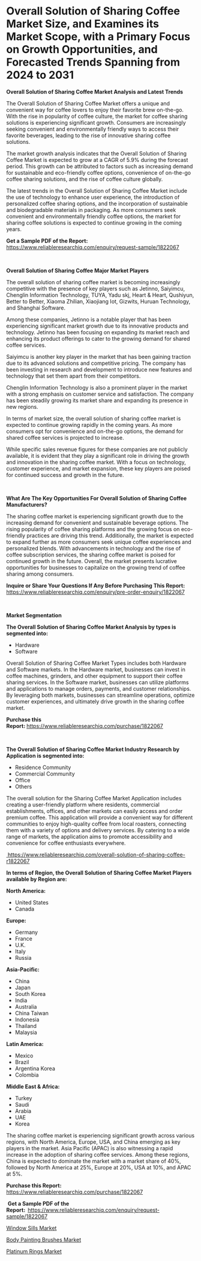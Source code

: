 <p><h1>Overall Solution of Sharing Coffee Market Size, and Examines its Market Scope, with a Primary Focus on Growth Opportunities, and Forecasted Trends Spanning from 2024 to 2031</h1></p><p><strong>Overall Solution of Sharing Coffee Market Analysis and Latest Trends</strong></p>
<p><p>The Overall Solution of Sharing Coffee Market offers a unique and convenient way for coffee lovers to enjoy their favorite brew on-the-go. With the rise in popularity of coffee culture, the market for coffee sharing solutions is experiencing significant growth. Consumers are increasingly seeking convenient and environmentally friendly ways to access their favorite beverages, leading to the rise of innovative sharing coffee solutions.</p><p>The market growth analysis indicates that the Overall Solution of Sharing Coffee Market is expected to grow at a CAGR of 5.9% during the forecast period. This growth can be attributed to factors such as increasing demand for sustainable and eco-friendly coffee options, convenience of on-the-go coffee sharing solutions, and the rise of coffee culture globally.</p><p>The latest trends in the Overall Solution of Sharing Coffee Market include the use of technology to enhance user experience, the introduction of personalized coffee sharing options, and the incorporation of sustainable and biodegradable materials in packaging. As more consumers seek convenient and environmentally friendly coffee options, the market for sharing coffee solutions is expected to continue growing in the coming years.</p></p>
<p><strong>Get a Sample PDF of the Report:&nbsp;</strong> <a href="https://www.reliableresearchiq.com/enquiry/request-sample/1822067">https://www.reliableresearchiq.com/enquiry/request-sample/1822067</a></p>
<p>&nbsp;</p>
<p><strong>Overall Solution of Sharing Coffee Major Market Players</strong></p>
<p><p>The overall solution of sharing coffee market is becoming increasingly competitive with the presence of key players such as Jetinno, Saiyimcu, Chenglin Information Technology, TUYA, Yadu skj, Heart & Heart, Qushiyun, Better to Better, Xiaoma Zhilian, Xiaojiang Iot, Gizwits, Huruan Technology, and Shanghai Software.</p><p>Among these companies, Jetinno is a notable player that has been experiencing significant market growth due to its innovative products and technology. Jetinno has been focusing on expanding its market reach and enhancing its product offerings to cater to the growing demand for shared coffee services.</p><p>Saiyimcu is another key player in the market that has been gaining traction due to its advanced solutions and competitive pricing. The company has been investing in research and development to introduce new features and technology that set them apart from their competitors.</p><p>Chenglin Information Technology is also a prominent player in the market with a strong emphasis on customer service and satisfaction. The company has been steadily growing its market share and expanding its presence in new regions.</p><p>In terms of market size, the overall solution of sharing coffee market is expected to continue growing rapidly in the coming years. As more consumers opt for convenience and on-the-go options, the demand for shared coffee services is projected to increase.</p><p>While specific sales revenue figures for these companies are not publicly available, it is evident that they play a significant role in driving the growth and innovation in the sharing coffee market. With a focus on technology, customer experience, and market expansion, these key players are poised for continued success and growth in the future.</p></p>
<p>&nbsp;</p>
<p><strong>What Are The Key Opportunities For Overall Solution of Sharing Coffee Manufacturers?</strong></p>
<p><p>The sharing coffee market is experiencing significant growth due to the increasing demand for convenient and sustainable beverage options. The rising popularity of coffee sharing platforms and the growing focus on eco-friendly practices are driving this trend. Additionally, the market is expected to expand further as more consumers seek unique coffee experiences and personalized blends. With advancements in technology and the rise of coffee subscription services, the sharing coffee market is poised for continued growth in the future. Overall, the market presents lucrative opportunities for businesses to capitalize on the growing trend of coffee sharing among consumers.</p></p>
<p><strong>Inquire or Share Your Questions If Any Before Purchasing This Report:</strong> <a href="https://www.reliableresearchiq.com/enquiry/pre-order-enquiry/1822067">https://www.reliableresearchiq.com/enquiry/pre-order-enquiry/1822067</a></p>
<p>&nbsp;</p>
<p><strong>Market Segmentation</strong></p>
<p><strong>The Overall Solution of Sharing Coffee Market Analysis by types is segmented into:</strong></p>
<p><ul><li>Hardware</li><li>Software</li></ul></p>
<p><p>Overall Solution of Sharing Coffee Market Types includes both Hardware and Software markets. In the Hardware market, businesses can invest in coffee machines, grinders, and other equipment to support their coffee sharing services. In the Software market, businesses can utilize platforms and applications to manage orders, payments, and customer relationships. By leveraging both markets, businesses can streamline operations, optimize customer experiences, and ultimately drive growth in the sharing coffee market.</p></p>
<p><strong>Purchase this Report:&nbsp;</strong><a href="https://www.reliableresearchiq.com/purchase/1822067">https://www.reliableresearchiq.com/purchase/1822067</a></p>
<p>&nbsp;</p>
<p><strong>The Overall Solution of Sharing Coffee Market Industry Research by Application is segmented into:</strong></p>
<p><ul><li>Residence Community</li><li>Commercial Community</li><li>Office</li><li>Others</li></ul></p>
<p><p>The overall solution for the Sharing Coffee Market Application includes creating a user-friendly platform where residents, commercial establishments, offices, and other markets can easily access and order premium coffee. This application will provide a convenient way for different communities to enjoy high-quality coffee from local roasters, connecting them with a variety of options and delivery services. By catering to a wide range of markets, the application aims to promote accessibility and convenience for coffee enthusiasts everywhere.</p></p>
<p><a href="https://www.reliableresearchiq.com/overall-solution-of-sharing-coffee-r1822067">&nbsp;https://www.reliableresearchiq.com/overall-solution-of-sharing-coffee-r1822067</a></p>
<p><strong>In terms of Region, the Overall Solution of Sharing Coffee Market Players available by Region are:</strong></p>
<p>
    <p> <strong> North America: </strong>
        <ul>
            <li>United States</li>
            <li>Canada</li>
        </ul>
        </p> 
    <p> <strong> Europe: </strong>
        <ul>
            <li>Germany</li>
            <li>France</li>
            <li>U.K.</li>
            <li>Italy</li>
            <li>Russia</li>
        </ul>
        </p> 
    <p> <strong> Asia-Pacific: </strong>
        <ul>
            <li>China</li>
            <li>Japan</li>
            <li>South Korea</li>
            <li>India</li>
            <li>Australia</li>
            <li>China Taiwan</li>
            <li>Indonesia</li>
            <li>Thailand</li>
            <li>Malaysia</li>
        </ul>
        </p> 
    <p> <strong> Latin America: </strong>
        <ul>
            <li>Mexico</li>
            <li>Brazil</li>
            <li>Argentina Korea</li>
            <li>Colombia</li>
        </ul>
        </p> 
    <p> <strong> Middle East & Africa: </strong>
        <ul>
            <li>Turkey</li>
            <li>Saudi</li>
            <li>Arabia</li>
            <li>UAE</li>
            <li>Korea</li>
        </ul>
    </p>
    </p>
<p><p>The sharing coffee market is experiencing significant growth across various regions, with North America, Europe, USA, and China emerging as key players in the market. Asia Pacific (APAC) is also witnessing a rapid increase in the adoption of sharing coffee services. Among these regions, China is expected to dominate the market with a market share of 40%, followed by North America at 25%, Europe at 20%, USA at 10%, and APAC at 5%.</p></p>
<p><strong>Purchase this Report: </strong><a href="https://www.reliableresearchiq.com/purchase/1822067">https://www.reliableresearchiq.com/purchase/1822067</a></p>
<p>&nbsp;<strong>Get a Sample PDF of the Report:&nbsp;&nbsp;</strong><a href="https://www.reliableresearchiq.com/enquiry/request-sample/1822067">https://www.reliableresearchiq.com/enquiry/request-sample/1822067</a></p>
<p><strong></strong></p>
<p><p><a href="https://medium.com/@charityrice1939/window-sills-market-global-market-insights-and-sales-trends-2024-to-2031-831ec5757a14">Window Sills Market</a></p><p><a href="https://medium.com/@tedbrakus/global-body-painting-brushes-market-size-is-expected-to-reach-at-a-cagr-of-14-9-b56fab8d5105">Body Painting Brushes Market</a></p><p><a href="https://medium.com/@jewelmohr25/platinum-rings-market-forecast-global-market-trends-and-analysis-from-2024-to-2031-covered-in-177-8d8d420aa772">Platinum Rings Market</a></p></p>